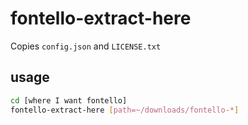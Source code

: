 # fontello-extract-here

Copies `config.json` and `LICENSE.txt`

## usage

```bash
cd [where I want fontello]
fontello-extract-here [path=~/downloads/fontello-*]
```